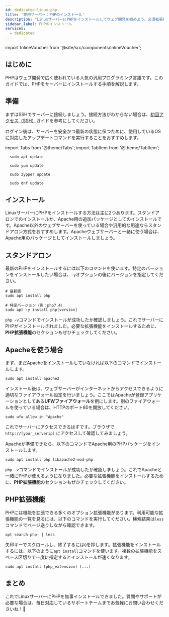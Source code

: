 ```yaml
---
id: dedicated-linux-php
title: '専用サーバー：PHPのインストール'
description: "LinuxサーバーにPHPをインストールしてウェブ開発を始めよう。必須拡張機能でセットアップを最適化 → 今すぐチェック"
sidebar_label: PHPのインストール
services:
  - dedicated
---
```


import InlineVoucher from '@site/src/components/InlineVoucher';

## はじめに

PHPはウェブ開発で広く使われている人気の汎用プログラミング言語です。このガイドでは、PHPをサーバーにインストールする手順を解説します。

<InlineVoucher />

## 準備

まずはSSHでサーバーに接続しましょう。接続方法がわからない場合は、[初回アクセス（SSH）](vserver-linux-ssh.md)ガイドを参考にしてください。

ログイン後は、サーバーを安全かつ最新の状態に保つために、使用しているOSに対応したアップデートコマンドを実行することをおすすめします。

import Tabs from '@theme/Tabs';
import TabItem from '@theme/TabItem';

<Tabs>
<TabItem value="ubuntu-debian" label="Ubuntu & Debian" default>

```
  sudo apt update
```

</TabItem>
<TabItem value="centos" label="CentOS">

```
  sudo yum update
```

</TabItem>
<TabItem value="opensuse" label="OpenSUSE">

```
  sudo zypper update
```

</TabItem>
<TabItem value="fedora" label="Fedora">

```
  sudo dnf update
```

</TabItem>
</Tabs>

## インストール

LinuxサーバーにPHPをインストールする方法は主に2つあります。スタンドアロンでのインストールか、Apache用の追加パッケージとしてのインストールです。Apache以外のウェブサーバーを使っている場合や汎用的な用途ならスタンドアロン方式をおすすめします。Apacheウェブサーバーと一緒に使う場合は、Apache用のパッケージとしてインストールしましょう。

## スタンドアロン

最新のPHPをインストールするには以下のコマンドを使います。特定のバージョンをインストールしたい場合は、`-y`オプションの後にバージョンを指定してください。

```
# 最新版
sudo apt install php

# 特定バージョン（例：php7.4）
sudo apt -y install php[version]
```

`php -v`コマンドでインストールが成功したか確認しましょう。これでサーバーにPHPがインストールされました。必要な拡張機能をインストールするために、**PHP拡張機能**のセクションもぜひチェックしてください。

## Apacheを使う場合

まず、まだApacheをインストールしていなければ以下のコマンドでインストールします。

```
sudo apt install apache2
```

インストール後は、ウェブサーバーがインターネットからアクセスできるように適切なファイアウォール設定を行いましょう。ここではApacheが登録アプリケーションとしてある**UFWファイアウォール**を例にします。別のファイアウォールを使っている場合は、HTTPのポート80を開放してください。

```
sudo ufw allow in "Apache"
```

これでサーバーにアクセスできるはずです。ブラウザで `http://[your_serverip]` にアクセスして確認してみましょう。

Apacheが準備できたら、以下のコマンドでApache用のPHPパッケージをインストールします。

```
sudo apt install php libapache2-mod-php
```

`php -v`コマンドでインストールが成功したか確認しましょう。これでApacheと一緒にPHPが使えるようになりました。必要な拡張機能をインストールするために、**PHP拡張機能**のセクションもぜひチェックしてください。

## PHP拡張機能

PHPには機能を拡張できる多くのオプション拡張機能があります。利用可能な拡張機能の一覧を見るには、以下のコマンドを実行してください。検索結果は`less`コマンドでページ送りしながら確認できます。

```
apt search php- | less
```

矢印キーでスクロールし、終了するには`Q`を押します。拡張機能をインストールするには、以下のように`apt install`コマンドを使います。複数の拡張機能をスペース区切りで一度に指定するとインストールが速くなります。

```
sudo apt install [php_extension] [...]
```

## まとめ

これでLinuxサーバーにPHPを無事インストールできました。質問やサポートが必要な場合は、毎日対応しているサポートチームまでお気軽にお問い合わせくださいね！🙂

<InlineVoucher />